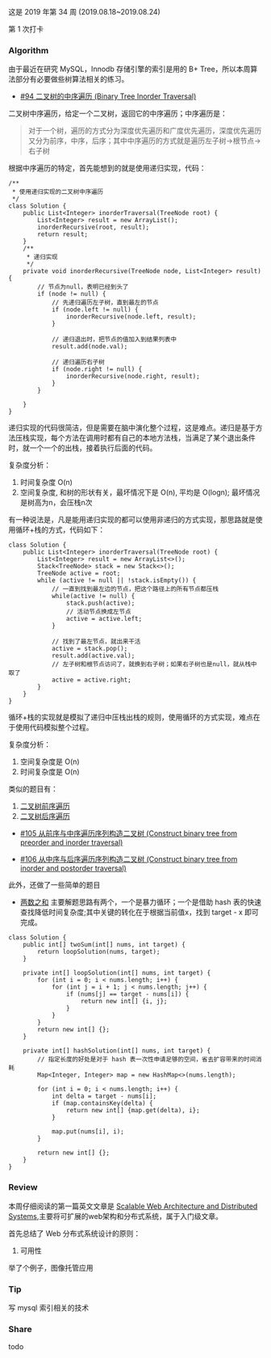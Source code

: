 
这是 2019 年第 34 周 (2019.08.18~2019.08.24)

第 1 次打卡

### Algorithm

由于最近在研究 MySQL，Innodb 存储引擎的索引是用的 B+ Tree，所以本周算法部分有必要做些树算法相关的练习。

- [#94 二叉树的中序遍历 (Binary Tree Inorder Traversal)](https://leetcode-cn.com/problems/binary-tree-inorder-traversal/)

二叉树中序遍历，给定一个二叉树，返回它的中序遍历；中序遍历是：
> 对于一个树，遍历的方式分为深度优先遍历和广度优先遍历，深度优先遍历又分为前序，中序，后序；其中中序遍历的方式就是遍历左子树->根节点->右子树

根据中序遍历的特定，首先能想到的就是使用递归实现，代码：

```
/**
 * 使用递归实现的二叉树中序遍历
 */
class Solution {
    public List<Integer> inorderTraversal(TreeNode root) {
        List<Integer> result = new ArrayList();
        inorderRecursive(root, result);
        return result;
    }
    /**
     * 递归实现
     */
    private void inorderRecursive(TreeNode node, List<Integer> result) {
        // 节点为null，表明已经到头了
        if (node != null) {
            // 先递归遍历左子树，直到最左的节点
            if (node.left != null) {
                inorderRecursive(node.left, result);
            }
            
            // 递归退出时，把节点的值加入到结果列表中
            result.add(node.val);
            
            // 递归遍历右子树
            if (node.right != null) {
                inorderRecursive(node.right, result);
            }
        }
        
    }
}
```
递归实现的代码很简洁，但是需要在脑中演化整个过程，这是难点。递归是基于方法压栈实现，每个方法在调用时都有自己的本地方法栈，当满足了某个退出条件时，就一个一个的出栈，接着执行后面的代码。

复杂度分析：
1. 时间复杂度 O(n)
2. 空间复杂度, 和树的形状有关，最坏情况下是 O(n), 平均是 O(logn); 最坏情况是树高为n，会压栈n次

有一种说法是，凡是能用递归实现的都可以使用非递归的方式实现，那思路就是使用循环+栈的方式，代码如下：

```
class Solution {
    public List<Integer> inorderTraversal(TreeNode root) { 
        List<Integer> result = new ArrayList<>();
        Stack<TreeNode> stack = new Stack<>();
        TreeNode active = root;
        while (active != null || !stack.isEmpty()) {
            // 一直到找到最左边的节点，把这个路径上的所有节点都压栈
            while(active != null) {
                stack.push(active);
                // 活动节点换成左节点
                active = active.left;
            }
            
            // 找到了最左节点，就出来干活
            active = stack.pop();
            result.add(active.val);
            // 左子树和根节点访问了，就换到右子树；如果右子树也是null，就从栈中取了
            active = active.right;
        }
    }
}
```
循环+栈的实现就是模拟了递归中压栈出栈的规则，使用循环的方式实现，难点在于使用代码模拟整个过程。

复杂度分析：
1. 空间复杂度是 O(n)
2. 时间复杂度是 O(n)

类似的题目有：
1. [二叉树前序遍历](https://leetcode-cn.com/problems/binary-tree-preorder-traversal/)
2. [二叉树后序遍历](https://leetcode-cn.com/problems/binary-tree-postorder-traversal/)

- [#105 从前序与中序遍历序列构造二叉树 (Construct binary tree from preorder and inorder traversal)](https://leetcode-cn.com/problems/construct-binary-tree-from-preorder-and-inorder-traversal/)

- [#106 从中序与后序遍历序列构造二叉树 (Construct binary tree from inorder and postorder traversal)](https://leetcode-cn.com/problems/construct-binary-tree-from-inorder-and-postorder-traversal/)

此外，还做了一些简单的题目
- [两数之和](https://leetcode-cn.com/problems/two-sum/)
主要解题思路有两个，一个是暴力循环；一个是借助 hash 表的快速查找降低时间复杂度;其中关键的转化在于根据当前值x，找到 target - x 即可完成。

```
class Solution {
    public int[] twoSum(int[] nums, int target) {
        return loopSolution(nums, target);
    }

    private int[] loopSolution(int[] nums, int target) {
        for (int i = 0; i < nums.length; i++) {
            for (int j = i + 1; j < nums.length; j++) {
                if (nums[j] == target - nums[i]) {
                    return new int[] {i, j};
                }
            }
        }
        return new int[] {};
    }
    
    private int[] hashSolution(int[] nums, int target) {
        // 指定长度的好处是对于 hash 表一次性申请足够的空间，省去扩容带来的时间消耗
        Map<Integer, Integer> map = new HashMap<>(nums.length);
        
        for (int i = 0; i < nums.length; i++) {
            int delta = target - nums[i];
            if (map.containsKey(delta) {
                return new int[] {map.get(delta), i};
            }
            
            map.put(nums[i], i);
        }
        
        return new int[] {};
    }
}
```

### Review

本周仔细阅读的第一篇英文文章是 [Scalable Web Architecture and Distributed Systems](http://www.aosabook.org/en/distsys.html),主要将可扩展的web架构和分布式系统，属于入门级文章。

首先总结了 Web 分布式系统设计的原则：
1. 可用性

举了个例子，图像托管应用

### Tip

写 mysql 索引相关的技术

### Share

todo
